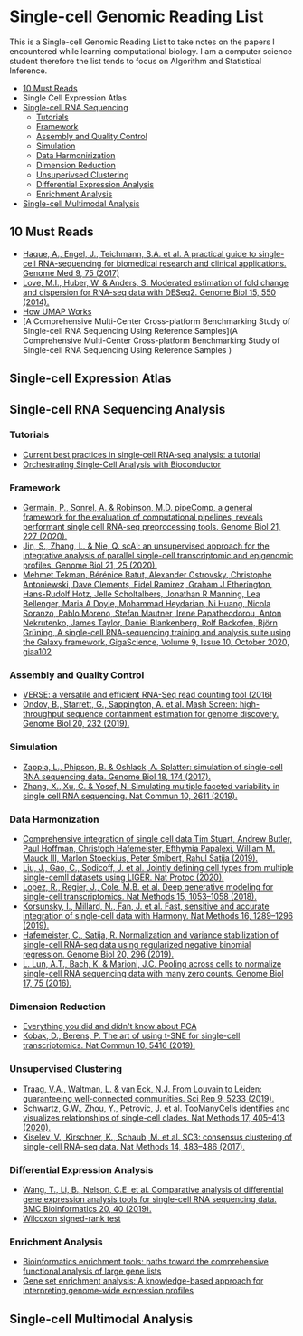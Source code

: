 # Single-cell Genomic Reading List

This is a Single-cell Genomic Reading List to take notes on the papers I encountered while learning computational biology. I am a computer science student therefore the list tends to focus on Algorithm and Statistical Inference.

- [10 Must Reads](#10-must-reads)
- Single Cell Expression Atlas
- [Single-cell RNA Sequencing](#single-cell-rna-sequencing)
  - [Tutorials](#tutorials)
  - [Framework](#framework)
  - [Assembly and Quality Control](#assembly-and-quality-control)
  - [Simulation](#simulation)
  - [Data Harmonirization](#data-harmonirization)
  - [Dimension Reduction](#dimension-reduction)
  - [Unsuperivsed Clustering](#unsuperivsed-clustering)
  - [Differential Expression Analysis](#differential-expression-analysis)
  - [Enrichment Analysis](#enrichment-analysis)
- [Single-cell Multimodal Analysis](#single-cell-multimodal-analysis)

## 10 Must Reads

- [Haque, A., Engel, J., Teichmann, S.A. et al. A practical guide to single-cell RNA-sequencing for biomedical research and clinical applications. Genome Med 9, 75 (2017)](https://genomemedicine.biomedcentral.com/articles/10.1186/s13073-017-0467-4#citeas)
- [Love, M.I., Huber, W. & Anders, S. Moderated estimation of fold change and dispersion for RNA-seq data with DESeq2. Genome Biol 15, 550 (2014).](https://doi.org/10.1186/s13059-014-0550-8)
- [How UMAP Works](https://umap-learn.readthedocs.io/en/latest/how_umap_works.html)
- [A Comprehensive Multi-Center Cross-platform Benchmarking Study of Single-cell RNA Sequencing Using Reference Samples](A Comprehensive Multi-Center Cross-platform Benchmarking Study of Single-cell RNA Sequencing Using Reference Samples
)

## Single-cell Expression Atlas

## Single-cell RNA Sequencing Analysis

### Tutorials

- [Current best practices in single‐cell RNA‐seq analysis: a tutorial](https://www.embopress.org/doi/full/10.15252/msb.20188746)
- [Orchestrating Single-Cell Analysis with Bioconductor](https://www.nature.com/articles/s41592-019-0654-x)

### Framework

- [Germain, P., Sonrel, A. & Robinson, M.D. pipeComp, a general framework for the evaluation of computational pipelines, reveals performant single cell RNA-seq preprocessing tools. Genome Biol 21, 227 (2020).](https://doi.org/10.1186/s13059-020-02136-7)
- [Jin, S., Zhang, L. & Nie, Q. scAI: an unsupervised approach for the integrative analysis of parallel single-cell transcriptomic and epigenomic profiles. Genome Biol 21, 25 (2020).](https://doi.org/10.1186/s13059-020-1932-8)
- [Mehmet Tekman, Bérénice Batut, Alexander Ostrovsky, Christophe Antoniewski, Dave Clements, Fidel Ramirez, Graham J Etherington, Hans-Rudolf Hotz, Jelle Scholtalbers, Jonathan R Manning, Lea Bellenger, Maria A Doyle, Mohammad Heydarian, Ni Huang, Nicola Soranzo, Pablo Moreno, Stefan Mautner, Irene Papatheodorou, Anton Nekrutenko, James Taylor, Daniel Blankenberg, Rolf Backofen, Björn Grüning, A single-cell RNA-sequencing training and analysis suite using the Galaxy framework, GigaScience, Volume 9, Issue 10, October 2020, giaa102](https://doi.org/10.1093/gigascience/giaa102)

### Assembly and Quality Control

- [VERSE: a versatile and efficient RNA-Seq read counting tool (2016)](https://doi.org/10.1101/053306)
- [Ondov, B., Starrett, G., Sappington, A. et al. Mash Screen: high-throughput sequence containment estimation for genome discovery. Genome Biol 20, 232 (2019).](https://doi.org/10.1186/s13059-019-1841-x)

### Simulation

- [Zappia, L., Phipson, B. & Oshlack, A. Splatter: simulation of single-cell RNA sequencing data. Genome Biol 18, 174 (2017).](https://doi.org/10.1186/s13059-017-1305-0)
- [Zhang, X., Xu, C. & Yosef, N. Simulating multiple faceted variability in single cell RNA sequencing. Nat Commun 10, 2611 (2019).](https://doi.org/10.1038/s41467-019-10500-w)

### Data Harmonization

- [Comprehensive integration of single cell data
Tim Stuart, Andrew Butler, Paul Hoffman, Christoph Hafemeister, Efthymia Papalexi, William M. Mauck III, Marlon Stoeckius, Peter Smibert, Rahul Satija (2019).](https://doi.org/10.1016/j.cell.2019.05.031)
- [Liu, J., Gao, C., Sodicoff, J. et al. Jointly defining cell types from multiple single-cemll datasets using LIGER. Nat Protoc (2020).](https://doi.org/10.1038/s41596-020-0391-8)
- [Lopez, R., Regier, J., Cole, M.B. et al. Deep generative modeling for single-cell transcriptomics. Nat Methods 15, 1053–1058 (2018).](https://doi.org/10.1038/s41592-018-0229-2)
- [Korsunsky, I., Millard, N., Fan, J. et al. Fast, sensitive and accurate integration of single-cell data with Harmony. Nat Methods 16, 1289–1296 (2019).](https://doi.org/10.1038/s41592-019-0619-0)
- [Hafemeister, C., Satija, R. Normalization and variance stabilization of single-cell RNA-seq data using regularized negative binomial regression. Genome Biol 20, 296 (2019).](https://doi.org/10.1186/s13059-019-1874-1)
- [L. Lun, A.T., Bach, K. & Marioni, J.C. Pooling across cells to normalize single-cell RNA sequencing data with many zero counts. Genome Biol 17, 75 (2016). ](https://doi.org/10.1186/s13059-016-0947-7)

### Dimension Reduction
- [Everything you did and didn't know about PCA](http://alexhwilliams.info/itsneuronalblog/2016/03/27/pca/)
- [Kobak, D., Berens, P. The art of using t-SNE for single-cell transcriptomics. Nat Commun 10, 5416 (2019).](https://doi.org/10.1038/s41467-019-13056-x)

### Unsupervised Clustering

- [Traag, V.A., Waltman, L. & van Eck, N.J. From Louvain to Leiden: guaranteeing well-connected communities. Sci Rep 9, 5233 (2019).](https://doi.org/10.1038/s41598-019-41695-z)
- [Schwartz, G.W., Zhou, Y., Petrovic, J. et al. TooManyCells identifies and visualizes relationships of single-cell clades. Nat Methods 17, 405–413 (2020).](https://doi.org/10.1038/s41592-020-0748-5)
- [Kiselev, V., Kirschner, K., Schaub, M. et al. SC3: consensus clustering of single-cell RNA-seq data. Nat Methods 14, 483–486 (2017).]( https://doi.org/10.1038/nmeth.4236)

### Differential Expression Analysis

- [Wang, T., Li, B., Nelson, C.E. et al. Comparative analysis of differential gene expression analysis tools for single-cell RNA sequencing data. BMC Bioinformatics 20, 40 (2019).](https://doi.org/10.1186/s12859-019-2599-6)
- [Wilcoxon signed-rank test](http://www.biostathandbook.com/wilcoxonsignedrank.html)

### Enrichment Analysis

- [Bioinformatics enrichment tools: paths toward the comprehensive functional analysis of large gene lists](https://academic.oup.com/nar/article/37/1/1/1026684)
- [Gene set enrichment analysis: A knowledge-based approach for interpreting genome-wide expression profiles](https://doi.org/10.1073/pnas.0506580102)

## Single-cell Multimodal Analysis